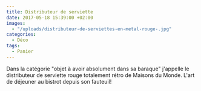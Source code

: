 ```yaml
---
title: Distributeur de serviette
date: 2017-05-18 15:39:00 +02:00
images:
  - "/uploads/distributeur-de-serviettes-en-metal-rouge-.jpg"
categories:
  - Déco
tags:
  - Panier
---
```


Dans la catégorie "objet à avoir absolument dans sa baraque" j'appelle le distributeur de serviette rouge totalement rétro de Maisons du Monde. L'art de déjeuner au bistrot depuis son fauteuil!
